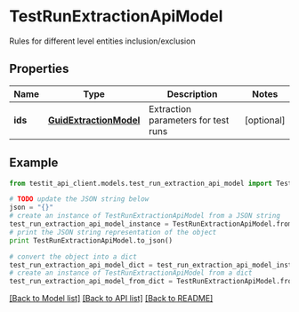 # TestRunExtractionApiModel

Rules for different level entities inclusion/exclusion

## Properties
Name | Type | Description | Notes
------------ | ------------- | ------------- | -------------
**ids** | [**GuidExtractionModel**](GuidExtractionModel.md) | Extraction parameters for test runs | [optional] 

## Example

```python
from testit_api_client.models.test_run_extraction_api_model import TestRunExtractionApiModel

# TODO update the JSON string below
json = "{}"
# create an instance of TestRunExtractionApiModel from a JSON string
test_run_extraction_api_model_instance = TestRunExtractionApiModel.from_json(json)
# print the JSON string representation of the object
print TestRunExtractionApiModel.to_json()

# convert the object into a dict
test_run_extraction_api_model_dict = test_run_extraction_api_model_instance.to_dict()
# create an instance of TestRunExtractionApiModel from a dict
test_run_extraction_api_model_from_dict = TestRunExtractionApiModel.from_dict(test_run_extraction_api_model_dict)
```
[[Back to Model list]](../README.md#documentation-for-models) [[Back to API list]](../README.md#documentation-for-api-endpoints) [[Back to README]](../README.md)



